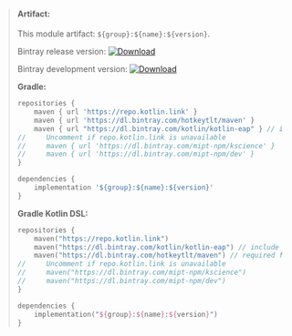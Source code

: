 > #### Artifact:
>
> This module artifact: `${group}:${name}:${version}`.
>
> Bintray release version:        [ ![Download](https://api.bintray.com/packages/mipt-npm/kscience/${name}/images/download.svg) ](https://bintray.com/mipt-npm/kscience/${name}/_latestVersion)
>
> Bintray development version:    [ ![Download](https://api.bintray.com/packages/mipt-npm/dev/${name}/images/download.svg) ](https://bintray.com/mipt-npm/dev/${name}/_latestVersion)
>
> **Gradle:**
>
> ```gradle
> repositories {
>     maven { url 'https://repo.kotlin.link' }
>     maven { url 'https://dl.bintray.com/hotkeytlt/maven' }
>     maven { url "https://dl.bintray.com/kotlin/kotlin-eap" } // include for builds based on kotlin-eap
>//     Uncomment if repo.kotlin.link is unavailable 
>//     maven { url 'https://dl.bintray.com/mipt-npm/kscience' }
>//     maven { url 'https://dl.bintray.com/mipt-npm/dev' }
> }
> 
> dependencies {
>     implementation '${group}:${name}:${version}'
> }
> ```
> **Gradle Kotlin DSL:**
>
> ```kotlin
> repositories {
>     maven("https://repo.kotlin.link")
>     maven("https://dl.bintray.com/kotlin/kotlin-eap") // include for builds based on kotlin-eap
>     maven("https://dl.bintray.com/hotkeytlt/maven") // required for a
>//     Uncomment if repo.kotlin.link is unavailable 
>//     maven("https://dl.bintray.com/mipt-npm/kscience")
>//     maven("https://dl.bintray.com/mipt-npm/dev")
> }
> 
> dependencies {
>     implementation("${group}:${name}:${version}")
> }
> ```